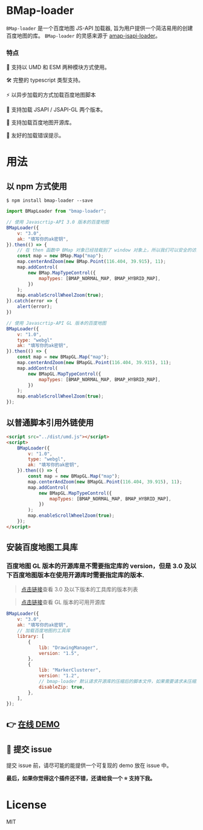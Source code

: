 # BMap-loader

`BMap-loader` 是一个百度地图 JS-API 加载器, 旨为用户提供一个简洁易用的创建百度地图的库。 `BMap-loader` 的灵感来源于 [amap-jsapi-loader](https://www.npmjs.com/package/@amap/amap-jsapi-loader)。

### 特点

🎨 支持以 UMD 和 ESM 两种模块方式使用。

🛠️ 完整的 typescript 类型支持。

⚡ 以异步加载的方式加载百度地图脚本

🌱 支持加载 JSAPI / JSAPI-GL 两个版本。

📃 支持加载百度地图开源库。

🔑 友好的加载错误提示。

# 用法

## 以 npm 方式使用

```shell
$ npm install bmap-loader --save
```

```js
import BMapLoader from "bmap-loader";

// 使用 Javascrtip-API 3.0 版本的百度地图
BMapLoader({
    v: "3.0",
    ak: "填写你的ak密钥",
}).then(() => {
    // 在 then 函数中 BMap 对象已经挂载到了 window 对象上，所以我们可以安全的访问 BMap 对象的属性和方法
    const map = new BMap.Map("map");
    map.centerAndZoom(new BMap.Point(116.404, 39.915), 11);
    map.addControl(
        new BMap.MapTypeControl({
            mapTypes: [BMAP_NORMAL_MAP, BMAP_HYBRID_MAP],
        })
    );
    map.enableScrollWheelZoom(true);
}).catch(error => {
    alert(error);
})

// 使用 Javascrtip-API GL 版本的百度地图
BMapLoader({
    v: "1.0",
    type: "webgl"
    ak: "填写你的ak密钥",
}).then(() => {
    const map = new BMapGL.Map("map");
    map.centerAndZoom(new BMapGL.Point(116.404, 39.915), 11);
    map.addControl(
        new BMapGL.MapTypeControl({
            mapTypes: [BMAP_NORMAL_MAP, BMAP_HYBRID_MAP],
        })
    );
    map.enableScrollWheelZoom(true);
});
```

## 以普通脚本引用外链使用

```html
<script src="../dist/umd.js"></script>
<script>
    BMapLoader({
        v: "1.0",
        type: "webgl",
        ak: "填写你的ak密钥",
    }).then(() => {
        const map = new BMapGL.Map("map");
        map.centerAndZoom(new BMapGL.Point(116.404, 39.915), 11);
        map.addControl(
            new BMapGL.MapTypeControl({
                mapTypes: [BMAP_NORMAL_MAP, BMAP_HYBRID_MAP],
            })
        );
        map.enableScrollWheelZoom(true);
    });
</script>
```

## 安装百度地图工具库

### 百度地图 GL 版本的开源库是不需要指定库的 version，但是 3.0 及以下百度地图版本在使用开源库时需要指定库的版本.

> [点击链接](https://lbsyun.baidu.com/index.php?title=jspopular3.0/openlibrary)查看 3.0 及以下版本的工具库的版本列表

> [点击链接](https://github.com/huiyan-fe/BMapGLLib)查看 GL 版本的可用开源库

```js
BMapLoader({
    v: "3.0",
    ak: "填写你的ak密钥",
    // 加载百度地图的工具库
    library: [
        {
            lib: "DrawingManager",
            version: "1.5",
        },
        {
            lib: "MarkerClusterer",
            version: "1.2",
            // bmap-loader 默认请求开源库的压缩后的脚本文件，如果需要请求未压缩的源文件，设置 `disableZip: true` 即可。
            disableZip: true,
        },
    ],
});
```

## 👉 [在线 DEMO](https://codesandbox.io/s/sad-firefly-nvbl4c?file=/src/App.vue)

## 🐛 提交 issue

提交 issue 前，请尽可能的能提供一个可复现的 demo 放在 issue 中。

**最后，如果你觉得这个插件还不错，还请给我一个 ⭐ 支持下我。**

# License

MIT
